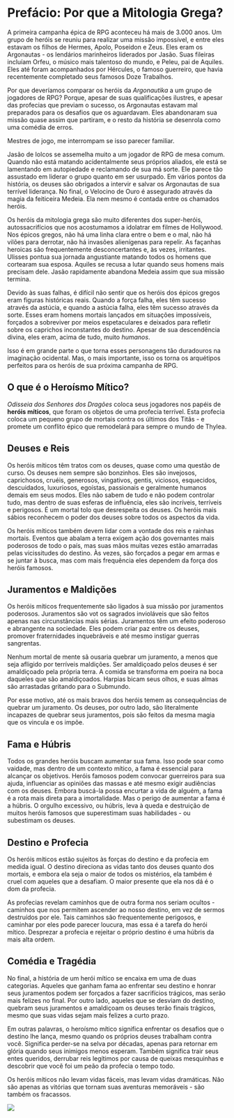 <div class="rd__b  rd__b--0">
    <h1 class="rd__h rd__h--0" data-title-index="3"><span class="entry-title-inner">Prefácio: Por que a Mitologia Grega?</span></h1>
    <p>A primeira campanha épica de RPG aconteceu há mais de 3.000 anos. Um grupo de heróis se reuniu para realizar uma missão impossível, e entre eles estavam os filhos de Hermes, Apolo, Poseidon e Zeus. Eles eram os Argonautas - os lendários marinheiros liderados por Jasão. Suas fileiras incluíam Orfeu, o músico mais talentoso do mundo, e Peleu, pai de Aquiles. Eles até foram acompanhados por Hércules, o famoso guerreiro, que havia recentemente completado seus famosos Doze Trabalhos.</p>
    <p>Por que deveríamos comparar os heróis da <em>Argonautika</em> a um grupo de jogadores de RPG? Porque, apesar de suas qualificações ilustres, e apesar das profecias que previam o sucesso, os Argonautas estavam mal preparados para os desafios que os aguardavam. Eles abandonaram sua missão quase assim que partiram, e o resto da história se desenrola como uma comédia de erros.</p>
    <p>Mestres de jogo, me interrompam se isso parecer familiar.</p>
    <p>Jasão de Iolcos se assemelha muito a um jogador de RPG de mesa comum. Quando não está matando acidentalmente seus próprios aliados, ele está se lamentando em autopiedade e reclamando de sua má sorte. Ele parece tão assustado em liderar o grupo quanto em ser usurpado. Em vários pontos da história, os deuses são obrigados a intervir e salvar os Argonautas de sua terrível liderança. No final, o Velocino de Ouro é assegurado através da magia da feiticeira Medeia. Ela nem mesmo é contada entre os chamados heróis.</p>
    <p>Os heróis da mitologia grega são muito diferentes dos super-heróis, autossacrifícios que nos acostumamos a idolatrar em filmes de Hollywood. Nos épicos gregos, não há uma linha clara entre o bem e o mal, não há vilões para derrotar, não há invasões alienígenas para repelir. As façanhas heroicas são frequentemente desconcertantes e, às vezes, irritantes. Ulisses pontua sua jornada angustiante matando todos os homens que cortearam sua esposa. Aquiles se recusa a lutar quando seus homens mais precisam dele. Jasão rapidamente abandona Medeia assim que sua missão termina.</p>
    <p>Devido às suas falhas, é difícil não sentir que os heróis dos épicos gregos eram figuras históricas reais. Quando a força falha, eles têm sucesso através da astúcia, e quando a astúcia falha, eles têm sucesso através da sorte. Esses eram homens mortais lançados em situações impossíveis, forçados a sobreviver por meios espetaculares e deixados para refletir sobre os caprichos inconstantes do destino. Apesar de sua descendência divina, eles eram, acima de tudo, muito <em>humanos</em>.</p>
    <p>Isso é em grande parte o que torna esses personagens tão duradouros na imaginação ocidental. Mas, o mais importante, isso os torna os arquétipos perfeitos para os heróis de sua próxima campanha de RPG.</p>
    <div class="rd__b  rd__b--1">
        <h2 class="rd__h rd__h--1" data-title-index="4"><span class="entry-title-inner">O que é o Heroísmo Mítico?</span></h2>
        <p><em>Odisseia dos Senhores dos Dragões</em> coloca seus jogadores nos papéis de <strong>heróis míticos</strong>, que foram os objetos de uma profecia terrível. Esta profecia coloca um pequeno grupo de mortais contra os últimos dos Titãs - e promete um conflito épico que remodelará para sempre o mundo de Thylea.</p>
    </div>
    <div class="rd__b  rd__b--1">
        <h2 class="rd__h rd__h--1" data-title-index="5"><span class="entry-title-inner">Deuses e Reis</span></h2>
        <p>Os heróis míticos têm tratos com os deuses, quase como uma questão de curso. Os deuses nem sempre são bonzinhos. Eles são invejosos, caprichosos, cruéis, generosos, vingativos, gentis, viciosos, esquecidos, descuidados, luxuriosos, egoístas, passionais e geralmente humanos demais em seus modos. Eles não sabem de tudo e não podem controlar tudo, mas dentro de suas esferas de influência, eles são incríveis, terríveis e perigosos. É um mortal tolo que desrespeita os deuses. Os heróis mais sábios reconhecem o poder dos deuses sobre todos os aspectos da vida.</p>
        <p>Os heróis míticos também devem lidar com a vontade dos reis e rainhas mortais. Eventos que abalam a terra exigem ação dos governantes mais poderosos de todo o país, mas suas mãos muitas vezes estão amarradas pelas vicissitudes do destino. Às vezes, são forçados a pegar em armas e se juntar à busca, mas com mais frequência eles dependem da força dos heróis famosos.</p>
    </div>
    <div class="rd__b  rd__b--1">
        <h2 class="rd__h rd__h--1" data-title-index="6"><span class="entry-title-inner">Juramentos e Maldições</span></h2>
        <p>Os heróis míticos frequentemente são ligados à sua missão por juramentos poderosos. Juramentos são vot os sagrados invioláveis que são feitos apenas nas circunstâncias mais sérias. Juramentos têm um efeito poderoso e abrangente na sociedade. Eles podem criar paz entre os deuses, promover fraternidades inquebráveis e até mesmo instigar guerras sangrentas.</p>
        <p>Nenhum mortal de mente sã ousaria quebrar um juramento, a menos que seja afligido por terríveis maldições. Ser amaldiçoado pelos deuses é ser amaldiçoado pela própria terra. A comida se transforma em poeira na boca daqueles que são amaldiçoados. Harpias bicam seus olhos, e suas almas são arrastadas gritando para o Submundo.</p>
        <p>Por esse motivo, até os mais bravos dos heróis temem as consequências de quebrar um juramento. Os deuses, por outro lado, são literalmente incapazes de quebrar seus juramentos, pois são feitos da mesma magia que os vincula e os impõe.</p>
    </div>
    <div class="rd__b  rd__b--1">
        <h2 class="rd__h rd__h--1" data-title-index="7"><span class="entry-title-inner">Fama e Húbris</span></h2>
        <p>Todos os grandes heróis buscam aumentar sua fama. Isso pode soar como vaidade, mas dentro de um contexto mítico, a fama é essencial para alcançar os objetivos. Heróis famosos podem convocar guerreiros para sua ajuda, influenciar as opiniões das massas e até mesmo exigir audiências com os deuses. Embora buscá-la possa encurtar a vida de alguém, a fama é a rota mais direta para a imortalidade. Mas o perigo de aumentar a fama é a húbris. O orgulho excessivo, ou húbris, leva à queda e destruição de muitos heróis famosos que superestimam suas habilidades - ou subestimam os deuses.</p>
    </div>
    <div class="rd__b  rd__b--1">
        <h2 class="rd__h rd__h--1" data-title-index="8"><span class="entry-title-inner">Destino e Profecia</span></h2>
        <p>Os heróis míticos estão sujeitos às forças do destino e da profecia em medida igual. O destino direciona as vidas tanto dos deuses quanto dos mortais, e embora ela seja o maior de todos os mistérios, ela também é cruel com aqueles que a desafiam. O maior presente que ela nos dá é o dom da profecia.</p>
        <p>As profecias revelam caminhos que de outra forma nos seriam ocultos - caminhos que nos permitem ascender ao nosso destino, em vez de sermos destruídos por ele. Tais caminhos são frequentemente perigosos, e caminhar por eles pode parecer loucura, mas essa é a tarefa do herói mítico. Desprezar a profecia e rejeitar o próprio destino é uma húbris da mais alta ordem.</p>
    </div>
    <div class="rd__b  rd__b--1">
        <h2 class="rd__h rd__h--1" data-title-index="9"><span class="entry-title-inner">Comédia e Tragédia</span></h2>
        <p>No final, a história de um herói mítico se encaixa em uma de duas categorias. Aqueles que ganham fama ao enfrentar seu destino e honrar seus juramentos podem ser forçados a fazer sacrifícios trágicos, mas serão mais felizes no final. Por outro lado, aqueles que se desviam do destino, quebram seus juramentos e amaldiçoam os deuses terão finais trágicos, mesmo que suas vidas sejam mais felizes a curto prazo.</p>
        <p>Em outras palavras, o heroísmo mítico significa enfrentar os desafios que o destino lhe lança, mesmo quando os próprios deuses trabalham contra você. Significa perder-se na selva por décadas, apenas para retornar em glória quando seus inimigos menos esperam. Também significa trair seus entes queridos, derrubar reis legítimos por causa de queixas mesquinhas e descobrir que você foi um peão da profecia o tempo todo.</p>
        <p>Os heróis míticos não levam vidas fáceis, mas levam vidas dramáticas. Não são apenas as vitórias que tornam suas aventuras memoráveis - são também os fracassos.</p>
    </div>
    <div class="float-clear">
        <p></p>
    </div>
    <div>
        <div class="rd__wrp-image relative">
            <img class="rd__image" src="https://raw.githubusercontent.com/TheGiddyLimit/homebrew/master/_img/ArcanumWorldsOdysseyoftheDragonlords/Preface_Landscape_Page5.webp">
        </div>
    </div>
</div>
